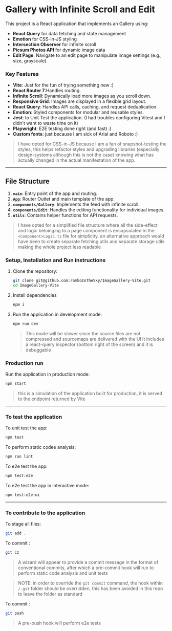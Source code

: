 # Gallery with Infinite Scroll and Edit 

This project is a React application that implements an Gallery using:
- **React Query** for data fetching and state management
- **Emotion** for CSS-in-JS styling
- **Intersection Observer** for infinite scroll
- **Picsum Photos API** for dynamic image data
- **Edit Page**: Navigate to an edit page to manipulate image settings (e.g., size, grayscale).

### Key Features
- **Vite**: Just for the fun of trying something new :)
- **React Router 7**:Handles routing.
- **Infinite Scroll**: Dynamically load more images as you scroll down.
- **Responsive Grid**: Images are displayed in a flexible grid layout.
- **React Query**: Handles API calls, caching, and request deduplication.
- **Emotion**: Styled components for modular and reusable styles.
- **Jest**: to Unit Test the application. (I had troubles configuring Vitest and I didn't want to waste time on it)
- **Playwright**: E2E testing done right (and fast) :)
- **Custom fonts**: just because I am sick of Arial and Roboto :)

> I have opted for CSS-in-JS because I am a fan of snapshot-testing the styles, this helps refactor styles and upgrading libraries (especially design-systems although this is not the case) knowing what has actually changed in the actual manifestation of the app.

---

## File Structure
1. **`main`**: Entry point of the app and routing.
2. **`App`**: Router Outlet and main template of the app.
1. **`components/Gallery`**: Implements the feed with infinite scroll.
2. **`components/Edit`**: Handles the editing functionality for individual images.
3. **`utils`**: Contains helper functions for API requests.

> I have opted for a simplified file structure where all the side-effect and logic beloinging to a page component is encapsulated in the `<Component>Logic.ts` file for simplicity. an alternative approach would have been to create separate fetching utils and separate storage utils making the whole project less readable

### Setup, Installation and Run instructions
1. Clone the repository:
   ```bash
   git clone git@github.com:ramboInTheSky/ImageGallery-Vite.git
   cd ImageGallery-Vite
2. Install dependencies
    ```bash
    npm i
    ```
3. Run the application in development mode:
   ```bash
   npm run dev
    ```
    > This mode will be slower since the source files are not compressed and sourcemaps are delivered with the UI
    > It includes a react-query inspector (bottom right of the screen) and it is debuggable

### Production run
 Run the application in production mode:
   ```bash
   npm start
   ```
   > this is a simulation of the application built for production, it is served to the endpoint returned by Vite

---

### To test the application
   To unit test the app:
   ```bash
   npm test
   ```

   To perform static codee analysis:
   ```bash
   npm run lint
   ```

   To e2e test the app:
   ```bash
   npm test:e2e
   ```

   To e2e test the app in interactive mode:
   ```bash
   npm test:e2e:ui
   ```
---

### To contribute to the application
   To stage all files:
   ```bash
   git add .
   ```

   To commit :
   ```bash
   git cz
   ```
   > A wizard will appear to provide a commit message in the format of conventional commits, after which a pre-commit hook will run to perform static code analysis and unit tests

   > NOTE: in order to override the ``` git commit ``` command, the hook within `/.git` folder should be overridden, this has been avoided in this repo to leave the folder as standard

   To commit :
   ```bash
   git push
   ```
   > A pre-push hook will perform e2e tests 
